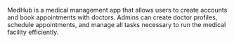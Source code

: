 MedHub is a medical management app that allows users to create accounts and book appointments with doctors.
Admins can create doctor profiles, schedule appointments, and manage all tasks necessary to run the medical facility efficiently.

